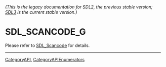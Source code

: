 ###### (This is the legacy documentation for SDL2, the previous stable version; [SDL3](https://wiki.libsdl.org/SDL3/) is the current stable version.)
# SDL_SCANCODE_G

Please refer to [SDL_Scancode](SDL_Scancode) for details.

----
[CategoryAPI](CategoryAPI), [CategoryAPIEnumerators](CategoryAPIEnumerators)

